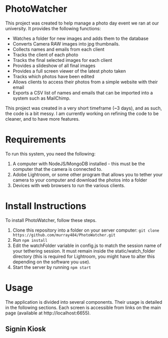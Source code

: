 # PhotoWatcher
This project was created to help manage a photo day event we ran at our university.  It provides the following functions:

* Watches a folder for new images and adds them to the database
* Converts Camera RAW images into jpg thumbnails.
* Collects names and emails from each client
* Tracks the client of each photo
* Tracks the final selected images for each client
* Provides a slideshow of all final images
* Provides a full screen viewer of the latest photo taken
* Tracks which photos have been edited
* Allows clients to access their photos from a simple website with their email
* Exports a CSV list of names and emails that can be imported into a system such as MailChimp.

This project was created in a very short timeframe (~3 days), and as such, the code is a bit messy.  I am currently working
on refining the code to be cleaner, and to have more features.

# Requirements
To run this system, you need the following:
1. A computer with NodeJS/MongoDB installed - this must be the computer that the camera is connected to.
2. Adobe Lightroom, or some other program that allows you to tether your camera to your computer and download the photos into a folder
3. Devices with web browsers to run the various clients.

# Install Instructions
To install PhotoWatcher, follow these steps.

1. Clone this repository into a folder on your server computer: ```git clone https://github.com/murray484/PhotoWatcher.git```
2. Run ```npm install```
3. Edit the watchFolder variable in config.js to match the session name of your tethering session.  It must remain inside the static/watch_folder directory (this is required for Lightroom, you might have to alter this depending on the software you use).  
4. Start the server by running ```npm start```

# Usage
The application is divided into several components.  Their usage is detailed in the following sections.  Each screen is accessible from links on the main page (available at http://localhost:6655).

## Signin Kiosk



